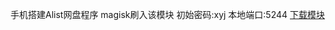 手机搭建Alist网盘程序
magisk刷入该模块
初始密码:xyj
本地端口:5244
<a href="https://github.com/xyjzyh/Alist_magisk/releases">下载模块</a>

